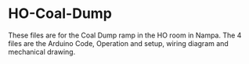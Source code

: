 # HO-Coal-Dump
These files are for the Coal Dump ramp in the HO room in Nampa.
The 4 files are the Arduino Code, Operation and setup, wiring diagram and mechanical drawing.
